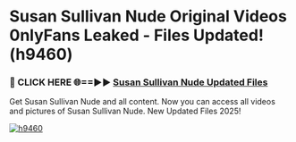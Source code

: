 # Susan Sullivan Nude Original Videos 0nlyFans Leaked - Files Updated! (h9460)

<h3>🔴 CLICK HERE 🌐==►► <a href="https://tinyurl.com/y5r63du9" rel="nofollow">Susan Sullivan Nude Updated Files</a></h3>

Get Susan Sullivan Nude and all content. Now you can access all videos and pictures of Susan Sullivan Nude. New Updated Files 2025!

[![h9460](https://i.imgur.com/UVo9nyh.gif)](https://tinyurl.com/y5r63du9)